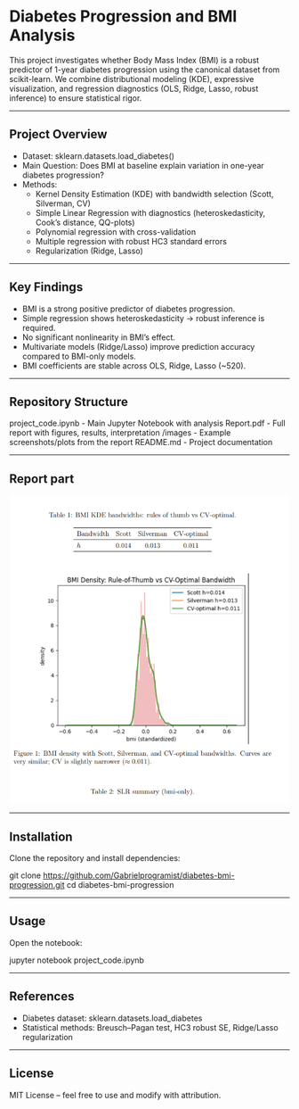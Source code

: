 # Diabetes Progression and BMI Analysis

This project investigates whether Body Mass Index (BMI) is a robust predictor of 1-year diabetes progression using the canonical dataset from scikit-learn.
We combine distributional modeling (KDE), expressive visualization, and regression diagnostics (OLS, Ridge, Lasso, robust inference) to ensure statistical rigor.

------------------------------------------------------------
Project Overview
------------------------------------------------------------
- Dataset: sklearn.datasets.load_diabetes()
- Main Question: Does BMI at baseline explain variation in one-year diabetes progression?
- Methods:
  * Kernel Density Estimation (KDE) with bandwidth selection (Scott, Silverman, CV)
  * Simple Linear Regression with diagnostics (heteroskedasticity, Cook’s distance, QQ-plots)
  * Polynomial regression with cross-validation
  * Multiple regression with robust HC3 standard errors
  * Regularization (Ridge, Lasso)

------------------------------------------------------------
Key Findings
------------------------------------------------------------
- BMI is a strong positive predictor of diabetes progression.
- Simple regression shows heteroskedasticity → robust inference is required.
- No significant nonlinearity in BMI’s effect.
- Multivariate models (Ridge/Lasso) improve prediction accuracy compared to BMI-only models.
- BMI coefficients are stable across OLS, Ridge, Lasso (~520).

------------------------------------------------------------
Repository Structure
------------------------------------------------------------
project_code.ipynb   - Main Jupyter Notebook with analysis
Report.pdf           - Full report with figures, results, interpretation
/images              - Example screenshots/plots from the report
README.md            - Project documentation

------------------------------------------------------------
Report part
------------------------------------------------------------
![report Image](report_part.png)

------------------------------------------------------------
Installation
------------------------------------------------------------
Clone the repository and install dependencies:

git clone https://github.com/Gabrielprogramist/diabetes-bmi-progression.git
cd diabetes-bmi-progression

------------------------------------------------------------
Usage
------------------------------------------------------------
Open the notebook:

jupyter notebook project_code.ipynb

------------------------------------------------------------
References
------------------------------------------------------------
- Diabetes dataset: sklearn.datasets.load_diabetes
- Statistical methods: Breusch–Pagan test, HC3 robust SE, Ridge/Lasso regularization

------------------------------------------------------------
License
------------------------------------------------------------
MIT License – feel free to use and modify with attribution.
